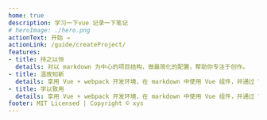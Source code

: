 ```yaml
---
home: true
description: 学习一下vue 记录一下笔记
# heroImage: ./hero.png
actionText: 开始 →
actionLink: /guide/createProject/
features:
- title: 持之以恒
  details: 对以 markdown 为中心的项目结构，做最简化的配置，帮助你专注于创作。
- title: 温故知新
  details: 享用 Vue + webpack 开发环境，在 markdown 中使用 Vue 组件，并通过 Vue 开发自定义主题。
- title: 学以致用
  details: 享用 Vue + webpack 开发环境，在 markdown 中使用 Vue 组件，并通过 Vue 开发自定义主题。
footer: MIT Licensed | Copyright © xys
---
```


<!-- vuepress dev 运行 -->
<!-- vuepress build 打包 将打包的/.vuepress/dist 改名移动到/docs -->